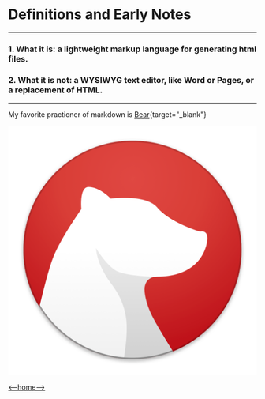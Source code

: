# Definitions and Early Notes
---
### 1. What it is: a lightweight markup language for generating html files.

### 2. What it is not: a WYSIWYG text editor, like Word or Pages, or a replacement of HTML. 
---
My favorite practioner of markdown is [Bear](https://bear.app){target="_blank"}

![Bear Icon](bear-icon.jpg)

[<--home-->](README.md)
